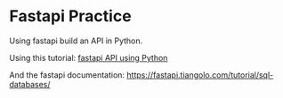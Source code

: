 # Fastapi Practice
Using fastapi build an API in Python.

Using this tutorial: [fastapi API using Python](https://www.youtube.com/watch?v=0sOvCWFmrtA&ab_channel=freeCodeCamp.org) 

And the fastapi documentation: https://fastapi.tiangolo.com/tutorial/sql-databases/

